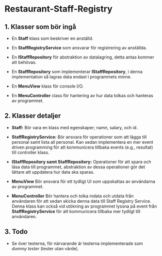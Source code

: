 # Restaurant-Staff-Registry

## 1. Klasser som bör ingå

- En **Staff** klass som beskriver en anställd.

- En **StaffRegistryService** som ansvarar för registrering av anställda.

- En **IStaffRepository** för abstraktion av datalagring, detta antas kommer att behövas.

- En **StaffRepository** som implementerar **IStaffRepository**, i denna implementation så lagras data endast i programmets minne.

- En **MenuView** klass för console I/O.

- En **MenuController** class för hantering av hur data tolkas och hanteras av programmet.

## 2. Klasser detaljer

- **Staff:** Bör vara en klass med egenskaper; namn, salary, och id.

-  **StaffRegistryService:** Bör ansvara för operationer som att lägga till personal samt lista all personal.
Kan sedan implementera en mer event driven programming för att kommunicera tillbaka events (e.g., resultat) till controller klass.

- **IStaffRepository samt StaffRepository:** Operationer för att spara och läsa data till programmet, abstraktion av dessa operationer gör det lättare att uppdatera hur data ska sparas.

- **MenuView** Bör ansvara för ett tydligt UI som uppskattas av användarna av programmet.

- **MenuController** Bör hantera och tolka indata och utdata från användaren för att sedan skicka denna data till Staff Registry Service.
Denna klass kan också vid utökning av programmet lyssna på event från **StaffRegistryService** för att kommunicera tillbaka mer tydligt till användaren.

## 3. Todo

- Se över testerna, för närvarande är testerna implementerade som *dummy tester* (tester utan värde).
